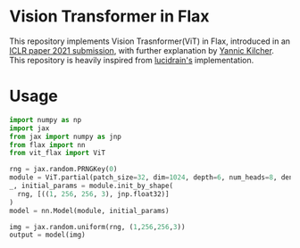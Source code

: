 # Vision Transformer in Flax

This repository implements Vision Trasnformer(ViT) in Flax, introduced in an [ICLR paper 2021 submission](https://openreview.net/pdf?id=YicbFdNTTy), with further explanation by [Yannic Kilcher](https://www.youtube.com/watch?v=TrdevFK_am4). This repository is heavily inspired from [lucidrain's](https://github.com/lucidrains/vit-pytorch) implementation.

# Usage
```python
import numpy as np
import jax
from jax import numpy as jnp
from flax import nn
from vit_flax import ViT

rng = jax.random.PRNGKey(0)
module = ViT.partial(patch_size=32, dim=1024, depth=6, num_heads=8, dense_dims=(2048, 2048), img_size=256, num_classes=10)
_, initial_params = module.init_by_shape(
  rng, [((1, 256, 256, 3), jnp.float32)]
)
model = nn.Model(module, initial_params)

img = jax.random.uniform(rng, (1,256,256,3))
output = model(img)
```
